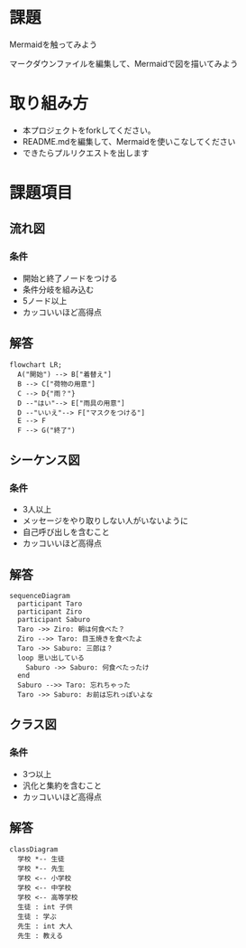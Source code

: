 # 課題
Mermaidを触ってみよう

マークダウンファイルを編集して、Mermaidで図を描いてみよう

# 取り組み方
* 本プロジェクトをforkしてください。
* README.mdを編集して、Mermaidを使いこなしてください
* できたらプルリクエストを出します

# 課題項目
## 流れ図
### 条件
- 開始と終了ノードをつける
- 条件分岐を組み込む
- 5ノード以上
- カッコいいほど高得点

## 解答
```mermaid
flowchart LR;
  A("開始") --> B["着替え"]
  B --> C["荷物の用意"]
  C --> D{"雨？"}
  D --"はい"--> E["雨具の用意"]
  D --"いいえ"--> F["マスクをつける"]
  E --> F
  F --> G("終了")
```

## シーケンス図
### 条件
- 3人以上
- メッセージをやり取りしない人がいないように
- 自己呼び出しを含むこと
- カッコいいほど高得点

## 解答
```mermaid
sequenceDiagram
  participant Taro
  participant Ziro
  participant Saburo
  Taro ->> Ziro: 朝は何食べた？
  Ziro -->> Taro: 目玉焼きを食べたよ
  Taro ->> Saburo: 三郎は？
  loop 思い出している
    Saburo ->> Saburo: 何食べたったけ
  end
  Saburo -->> Taro: 忘れちゃった
  Taro ->> Saburo: お前は忘れっぽいよな
```

## クラス図

### 条件
- 3つ以上
- 汎化と集約を含むこと
- カッコいいほど高得点

## 解答
```mermaid
classDiagram
  学校 *-- 生徒
  学校 *-- 先生
  学校 <-- 小学校
  学校 <-- 中学校
  学校 <-- 高等学校
  生徒 : int 子供
  生徒 : 学ぶ
  先生 : int 大人
  先生 : 教える

